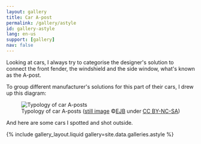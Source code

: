 ```yaml
---
layout: gallery
title: Car A-post
permalink: /gallery/astyle
id: gallery-astyle
lang: en-us
support: [gallery]
nav: false
---
```


Looking at cars, I always try to categorise the designer's solution to connect the front
fender, the windshield and the side window, what's known as the A-post.

To group different manufacturer's solutions for this part of their cars, I drew up this diagram:

<figure><img src='{{ "/assets/img-noresample/astyle/20200520221733-aab98954-1037x1200.jpg" | relative_url }}' alt='Typology of car A-posts' class='img-fluid' >
<figcaption class="kleiner">Typology of car A-posts (<a prefix="dct: https://purl.org/dc/terms/" href="https://purl.org/dc/dcmitype/Image" property="dct:title" rel="dct:type">still image</a> &copy;<a prefix="cc: https://creativecommons.org/ns#" href="https://www.ebroerse.nl" property="cc:attributionName" rel="cc:attributionURL">EJB</a> under <a rel="license" href="http://creativecommons.org/licenses/by-nc-sa/4.0/">CC BY-NC-SA</a>)</figcaption></figure>

And here are some cars I spotted and shot outside.

{% include gallery_layout.liquid gallery=site.data.galleries.astyle %}
